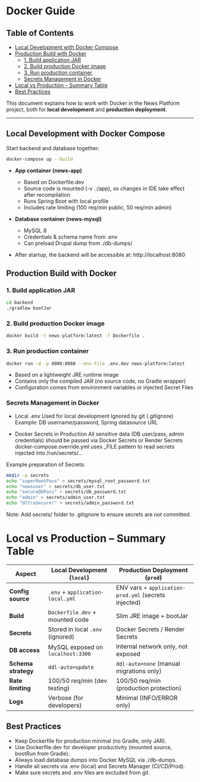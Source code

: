 # Docker Guide

## Table of Contents
- [Local Development with Docker Compose](#local-development-with-docker-compose)
- [Production Build with Docker](#production-build-with-docker)
    - [1. Build application JAR](#1-build-application-jar)
    - [2. Build production Docker image](#2-build-production-docker-image)
    - [3. Run production container](#3-run-production-container)
    - [Secrets Management in Docker](#secrets-management-in-docker)
- [Local vs Production – Summary Table](#local-vs-production--summary-table)
- [Best Practices](#best-practices)


This document explains how to work with Docker in the News Platform project, both for **local development** and **production deployment**.

---

## Local Development with Docker Compose

Start backend and database together:

```bash
docker-compose up --build
```
- **App container (news-app)**
  - Based on Dockerfile.dev
  - Source code is mounted (-v .:/app), so changes in IDE take effect after recompilation
  - Runs Spring Boot with local profile
  - Includes rate limiting (100 req/min public, 50 req/min admin)

- **Database container (news-mysql)**
  - MySQL 8
  - Credentials & schema name from .env
  - Can preload Drupal dump from ./db-dumps/

- After startup, the backend will be accessible at:
http://localhost:8080

## Production Build with Docker
### 1. Build application JAR
   ```bash
   cd backend
   ./gradlew bootJar
   ```
### 2. Build production Docker image
```bash
docker build -t news-platform:latest -f Dockerfile .
```
### 3. Run production container
   ```bash
   docker run -d -p 8080:8080 --env-file .env.dev news-platform:latest
   ```

   - Based on a lightweight JRE runtime image
   - Contains only the compiled JAR (no source code, no Gradle wrapper)
   - Configuration comes from environment variables or injected Secret Files
   
### Secrets Management in Docker
   - Local .env
   Used for local development
   Ignored by git (.gitignore)
   Example: DB username/password, Spring datasource URL
   
   - Docker Secrets in Production
   All sensitive data (DB user/pass, admin credentials) should be passed via Docker Secrets or Render Secrets
   docker-compose.override.yml uses _FILE pattern to read secrets injected into /run/secrets/...
   
   Example preparation of Secrets:
   ```bash
   mkdir -p secrets
   echo "superRootPass" > secrets/mysql_root_password.txt
   echo "newsuser" > secrets/db_user.txt
   echo "secureDbPass" > secrets/db_password.txt
   echo "admin" > secrets/admin_user.txt
   echo "UltraSecure!" > secrets/admin_password.txt
   ```

   Note: Add secrets/ folder to .gitignore to ensure secrets are not committed.

# Local vs Production – Summary Table

| Aspect                | Local Development (`local`)       | Production Deployment (`prod`)             |
|------------------------|-----------------------------------|--------------------------------------------|
| **Config source**      | `.env` + `application-local.yml` | ENV vars + `application-prod.yml` (secrets injected) |
| **Build**              | `Dockerfile.dev` + mounted code  | Slim JRE image + bootJar                   |
| **Secrets**            | Stored in local `.env` (ignored) | Docker Secrets / Render Secrets            |
| **DB access**          | MySQL exposed on `localhost:3306`| Internal network only, not exposed         |
| **Schema strategy**    | `ddl-auto=update`                | `ddl-auto=none` (manual migrations only)   |
| **Rate limiting**      | 100/50 req/min (dev testing)    | 100/50 req/min (production protection)     |
| **Logs**               | Verbose (for developers)         | Minimal (INFO/ERROR only)                  |

## Best Practices
- Keep Dockerfile for production minimal (no Gradle, only JAR).
- Use Dockerfile.dev for developer productivity (mounted source, bootRun from Gradle).
- Always load database dumps into Docker MySQL via ./db-dumps.
- Handle all secrets via .env (local) and Secrets Manager (CI/CD/Prod).
- Make sure secrets and .env files are excluded from git.
